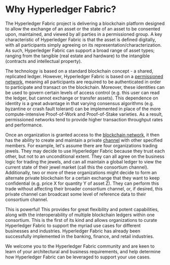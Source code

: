 # Why Hyperledger Fabric?

The Hyperledger Fabric project is delivering a blockchain platform
designed to allow the exchange of an asset or the state of an asset to be
consented upon, maintained, and viewed by all parties in a permissioned group. A
key characteristic of Hyperledger Fabric is that the asset is defined
digitally, with all participants simply agreeing on its
representation/characterization.  As such, Hyperledger Fabric can support a
broad range of asset types; ranging from the tangible (real estate and hardware)
to the intangible (contracts and intellectual property).

The technology is based on a standard blockchain concept -  a shared, replicated
ledger. However, Hyperledger Fabric is based on a
[permissioned network](glossary.md#permissioned-network), meaning all
participants are required to be authenticated in order to participate and
transact on the blockchain.  Moreover, these identities can be used to govern
certain levels of access control (e.g. this user can read the ledger, but cannot
exchange or transfer assets).  This dependence on identity is a great advantage
in that varying consensus algorithms (e.g. byzantine or crash fault tolerant)
can be implemented in place of the more compute-intensive Proof-of-Work and
Proof-of-Stake varieties.  As a result, permissioned networks tend to provide
higher transaction throughput rates and performance.

Once an organization is granted access to the
[blockchain network](glossary.md#blockchain-network), it then has the ability
to create and maintain a private [channel](glossary.md#channel) with other
specified members. For example, let's assume there are four organizations
trading jewels.  They may decide to use Hyperledger Fabric because they trust
each other, but not to an unconditional extent. They can all agree on the
business logic for trading the jewels, and can all maintain a global ledger to
view the current state of their jewel market (call this the consortium channel).
Additionally, two or more of these organizations might decide to form an
alternate private blockchain for a certain exchange that they want to keep
confidential (e.g. price X for quantity Y of asset Z).  They can perform this
trade without affecting their broader consortium channel, or, if desired,
this private channel can broadcast some level of reference data to their
consortium channel.

This is powerful! This provides for great flexibility and potent capabilities,
along with the interoperability of multiple blockchain ledgers within one
consortium. This is the first of its kind and allows organizations to curate
Hyperledger Fabric to support the myriad use cases for different businesses
and industries.  Hyperledger Fabric has already been
successfully implemented in the banking, finance, and retail industries.

We welcome you to the Hyperledger Fabric community and are keen to learn of your
architectural and business requirements, and help determine how Hyperledger
Fabric can be leveraged to support your use cases.
